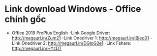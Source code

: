 # Link download Windows - Office chính gốc

- Office 2019 ProPlus English
  -Link Google Driver: http://megaurl.in/Zum21
  -Link Onedriver 1: http://megaurl.in/iBjeo01
  -Link Onedriver 2: http://megaurl.in/DGloG2e1
  -Link Fshare: http://megaurl.in/HYzDT
